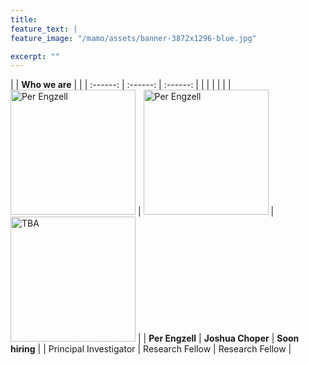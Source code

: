 ```yaml
---
title: 
feature_text: | 
feature_image: "/mamo/assets/banner-3872x1296-blue.jpg"

excerpt: ""
---
```


| | **Who we are** | |
| :------: | :------: | :------: | |
| | | |
| [<img src="/mamo/assets/portrait-engzell.jpg" alt="Per Engzell" width="200"/>](https://perengzell.com/) | [<img src="/mamo/assets/portrait-choper.jpg" alt="Per Engzell" width="200"/>](https://joshuachoper.github.io/) | <img src="/mamo/assets/avatar-default.png" alt="TBA" width="200"/> | 
| **Per Engzell** | **Joshua Choper** | **Soon hiring** |
| Principal Investigator | Research Fellow | Research Fellow |
